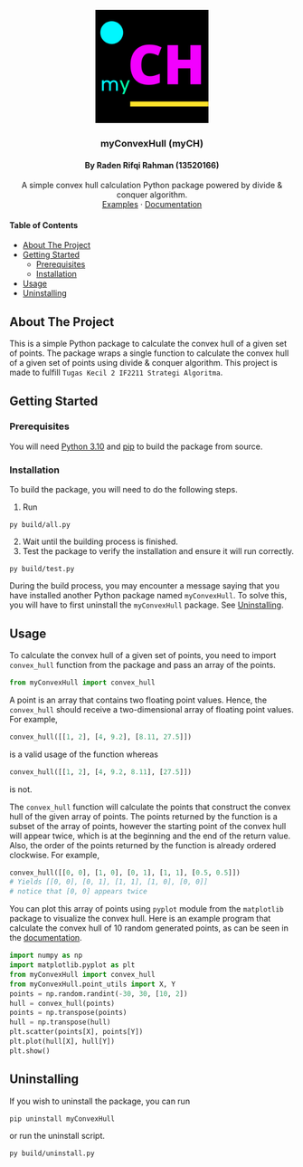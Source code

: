 <div id="top"></div>
<br />
<div align="center">
  <a href="https://github.com/Radenz/my-convex-hull">
    <img src="logo.png" alt="Logo" width="200" height="200">
  </a>

<h3 align="center">myConvexHull (myCH)</h3>
<h4 align="center">By Raden Rifqi Rahman (13520166)</h4>
 <p align="center">
    A simple convex hull calculation Python package
    powered by divide & conquer algorithm.
    <br />
    <a href="test">Examples</a>
    ·
    <a href="https://mych-docs.web.app/">Documentation</a>
</div>

#### Table of Contents
- [About The Project](#about-the-project)
- [Getting Started](#getting-started)
  - [Prerequisites](#prerequisites)
  - [Installation](#installation)
- [Usage](#usage)
- [Uninstalling](#uninstalling)

## About The Project
This is a simple Python package to calculate the convex hull of
a given set of points. The package wraps a single function to
calculate the convex hull of a given set of points using divide &
conquer algorithm. This project is made to fulfill
`Tugas Kecil 2 IF2211 Strategi Algoritma`.

## Getting Started

### Prerequisites

You will need [Python 3.10](https://www.python.org/downloads/) and [pip](https://pip.pypa.io/en/stable/installation/)
to build the package from source.

### Installation
To build the package, you will need to do the following steps.

1. Run
```
py build/all.py
```
2. Wait until the building process is finished.
3. Test the package to verify the installation and ensure it will
run correctly.
```
py build/test.py
```

During the build process, you may encounter a message saying that
you have installed another Python package named `myConvexHull`.
To solve this, you will have to first uninstall the `myConvexHull`
package. See [Uninstalling](#uninstalling).

## Usage

To calculate the convex hull of a given set of points, you need
to import `convex_hull` function from the package and pass an array
of the points.

```python
from myConvexHull import convex_hull
```

A point is an array that contains two floating point
values. Hence, the `convex_hull` should receive a two-dimensional
array of floating point values. For example,

```python
convex_hull([[1, 2], [4, 9.2], [8.11, 27.5]])
```

is a valid usage of the function whereas

```python
convex_hull([[1, 2], [4, 9.2, 8.11], [27.5]])
```

is not.

The `convex_hull` function will calculate the points that construct
the convex hull of the given array of points. The points returned
by the function is a subset of the array of points, however the
starting point of the convex hull will appear twice, which is at
the beginning and the end of the return value. Also, the order
of the points returned by the function is already ordered clockwise.
For example,

```python
convex_hull([[0, 0], [1, 0], [0, 1], [1, 1], [0.5, 0.5]])
# Yields [[0, 0], [0, 1], [1, 1], [1, 0], [0, 0]]
# notice that [0, 0] appears twice
```

You can plot this array of points using `pyplot`
module from the `matplotlib` package to visualize the convex hull.
Here is an example program that calculate the convex hull of 10
random generated points, as can be seen in the [documentation](https://mych-docs.web.app/).

```python
import numpy as np
import matplotlib.pyplot as plt
from myConvexHull import convex_hull
from myConvexHull.point_utils import X, Y
points = np.random.randint(-30, 30, [10, 2])
hull = convex_hull(points)
points = np.transpose(points)
hull = np.transpose(hull)
plt.scatter(points[X], points[Y])
plt.plot(hull[X], hull[Y])
plt.show()
```

## Uninstalling

If you wish to uninstall the package, you can run
```
pip uninstall myConvexHull
```
or run the uninstall script.
```
py build/uninstall.py
```